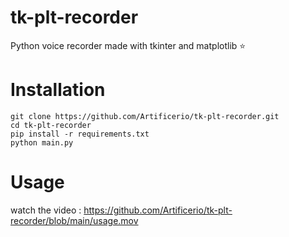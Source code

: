 # tk-plt-recorder
Python voice recorder made with tkinter and matplotlib :star:
# Installation
```
git clone https://github.com/Artificerio/tk-plt-recorder.git
cd tk-plt-recorder
pip install -r requirements.txt
python main.py
```
# Usage
watch the video :
https://github.com/Artificerio/tk-plt-recorder/blob/main/usage.mov